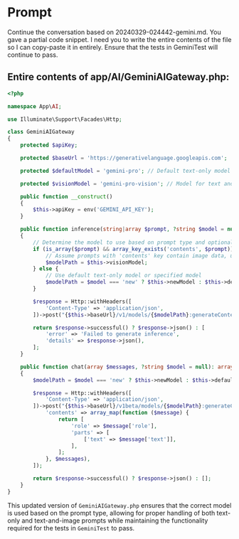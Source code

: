 # Prompt

Continue the conversation based on 20240329-024442-gemini.md. You gave a partial code snippet. I need you to write the
entire contents of the file so I can copy-paste it in entirely. Ensure that the tests in GeminiTest will continue to
pass.

## Entire contents of app/AI/GeminiAIGateway.php:

```php
<?php

namespace App\AI;

use Illuminate\Support\Facades\Http;

class GeminiAIGateway
{
    protected $apiKey;

    protected $baseUrl = 'https://generativelanguage.googleapis.com';

    protected $defaultModel = 'gemini-pro'; // Default text-only model

    protected $visionModel = 'gemini-pro-vision'; // Model for text and image prompts

    public function __construct()
    {
        $this->apiKey = env('GEMINI_API_KEY');
    }

    public function inference(string|array $prompt, ?string $model = null): array
    {
        // Determine the model to use based on prompt type and optional parameter
        if (is_array($prompt) && array_key_exists('contents', $prompt)) {
            // Assume prompts with 'contents' key contain image data, use vision model
            $modelPath = $this->visionModel;
        } else {
            // Use default text-only model or specified model
            $modelPath = $model === 'new' ? $this->newModel : $this->defaultModel;
        }

        $response = Http::withHeaders([
            'Content-Type' => 'application/json',
        ])->post("{$this->baseUrl}/v1/models/{$modelPath}:generateContent?key={$this->apiKey}", $prompt);

        return $response->successful() ? $response->json() : [
            'error' => 'Failed to generate inference',
            'details' => $response->json(),
        ];
    }

    public function chat(array $messages, ?string $model = null): array
    {
        $modelPath = $model === 'new' ? $this->newModel : $this->defaultModel;

        $response = Http::withHeaders([
            'Content-Type' => 'application/json',
        ])->post("{$this->baseUrl}/v1beta/models/{$modelPath}:generateContent?key={$this->apiKey}", [
            'contents' => array_map(function ($message) {
                return [
                    'role' => $message['role'],
                    'parts' => [
                        ['text' => $message['text']],
                    ],
                ];
            }, $messages),
        ]);

        return $response->successful() ? $response->json() : [];
    }
}
```

This updated version of `GeminiAIGateway.php` ensures that the correct model is used based on the prompt type, allowing
for proper handling of both text-only and text-and-image prompts while maintaining the functionality required for the
tests in `GeminiTest` to pass. 
